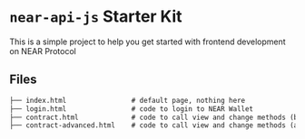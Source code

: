 # `near-api-js` Starter Kit

This is a simple project to help you get started with frontend development on NEAR Protocol

## Files

```txt
├── index.html                # default page, nothing here
├── login.html                # code to login to NEAR Wallet
├── contract.html             # code to call view and change methods (basic)
├── contract-advanced.html    # code to call view and change methods (advanced)
```
